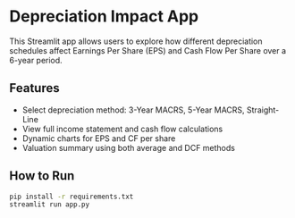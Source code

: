 
# Depreciation Impact App

This Streamlit app allows users to explore how different depreciation schedules affect Earnings Per Share (EPS) and Cash Flow Per Share over a 6-year period.

## Features
- Select depreciation method: 3-Year MACRS, 5-Year MACRS, Straight-Line
- View full income statement and cash flow calculations
- Dynamic charts for EPS and CF per share
- Valuation summary using both average and DCF methods

## How to Run
```bash
pip install -r requirements.txt
streamlit run app.py
```
